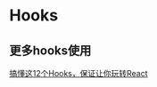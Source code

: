 # Hooks


## 更多hooks使用

[搞懂这12个Hooks，保证让你玩转React](https://juejin.cn/post/7101486767336849421#heading-28)

